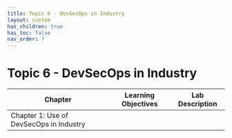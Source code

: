 ```yaml
---
title: Topic 6 - DevSecOps in Industry
layout: custom
has_children: true
has_toc: false
nav_order: 7
---
```

# Topic 6 - DevSecOps in Industry

| Chapter | Learning Objectives | Lab Description |
|---------|---------------------|-----------------|
| Chapter 1: Use of DevSecOps in Industry |

